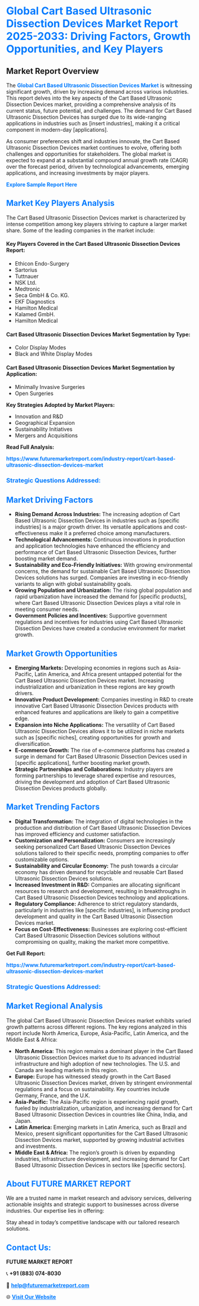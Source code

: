 <h1 style="color: #007BFF;">Global Cart Based Ultrasonic Dissection Devices Market Report 2025-2033: Driving Factors, Growth Opportunities, and Key Players</h1>

<section id="overview">
<h2>Market Report Overview</h2>
<p>The <a href="https://www.futuremarketreport.com/industry-report/cart-based-ultrasonic-dissection-devices-market" style="color: #007BFF; text-decoration: none;"><strong>Global Cart Based Ultrasonic Dissection Devices Market</strong></a> is witnessing significant growth, driven by increasing demand across various industries. This report delves into the key aspects of the Cart Based Ultrasonic Dissection Devices market, providing a comprehensive analysis of its current status, future potential, and challenges. The demand for Cart Based Ultrasonic Dissection Devices has surged due to its wide-ranging applications in industries such as [insert industries], making it a critical component in modern-day [applications].</p>
<p>As consumer preferences shift and industries innovate, the Cart Based Ultrasonic Dissection Devices market continues to evolve, offering both challenges and opportunities for stakeholders. The global market is expected to expand at a substantial compound annual growth rate (CAGR) over the forecast period, driven by technological advancements, emerging applications, and increasing investments by major players.</p>
</section>

<section id="overview">
<p><a href="https://www.futuremarketreport.com/request-sample/reportId=36141" style="color: #007BFF; text-decoration: none;"><strong>Explore Sample Report Here</strong></a></p>
</section>

<section id="key-players">
<h2 style="color: #007BFF;">Market Key Players Analysis</h2>
<p>The Cart Based Ultrasonic Dissection Devices market is characterized by intense competition among key players striving to capture a larger market share. Some of the leading companies in the market include:</p>
<h4>Key Players Covered in the Cart Based Ultrasonic Dissection Devices Report:</h4>
<ul><li>Ethicon Endo-Surgery</li><li>Sartorius</li><li>Tuttnauer</li><li>NSK Ltd.</li><li>Medtronic</li><li>Seca GmbH &amp; Co. KG.</li><li>EKF Diagnostics</li><li>Hamilton Medical</li><li>Kalamed GmbH.</li><li>Hamilton Medical</li></ul>
<h4>Cart Based Ultrasonic Dissection Devices Market Segmentation by Type:</h4>
<ul><li>Color Display Modes</li><li>Black and White Display Modes</li></ul>

<h4>Cart Based Ultrasonic Dissection Devices Market Segmentation by Application:</h4>
<ul><li>Minimally Invasive Surgeries</li><li>Open Surgeries</li></ul>
<p><strong>Key Strategies Adopted by Market Players:</strong></p>
<ul>
<li>Innovation and R&D</li>
<li>Geographical Expansion</li>
<li>Sustainability Initiatives</li>
<li>Mergers and Acquisitions</li>
</ul>
</section>

<section>
<p><strong>Read Full Analysis: </strong></p><a href="https://www.futuremarketreport.com/industry-report/cart-based-ultrasonic-dissection-devices-market" style="color: #007BFF; text-decoration: none;"><strong>https://www.futuremarketreport.com/industry-report/cart-based-ultrasonic-dissection-devices-market</strong></a>
<h3 style="color: #007BFF;">Strategic Questions Addressed:</h3>
</section>

<section id="driving-factors">
<h2 style="color: #007BFF;">Market Driving Factors</h2>
<ul>
<li><strong>Rising Demand Across Industries:</strong> The increasing adoption of Cart Based Ultrasonic Dissection Devices in industries such as [specific industries] is a major growth driver. Its versatile applications and cost-effectiveness make it a preferred choice among manufacturers.</li>
<li><strong>Technological Advancements:</strong> Continuous innovations in production and application technologies have enhanced the efficiency and performance of Cart Based Ultrasonic Dissection Devices, further boosting market demand.</li>
<li><strong>Sustainability and Eco-Friendly Initiatives:</strong> With growing environmental concerns, the demand for sustainable Cart Based Ultrasonic Dissection Devices solutions has surged. Companies are investing in eco-friendly variants to align with global sustainability goals.</li>
<li><strong>Growing Population and Urbanization:</strong> The rising global population and rapid urbanization have increased the demand for [specific products], where Cart Based Ultrasonic Dissection Devices plays a vital role in meeting consumer needs.</li>
<li><strong>Government Policies and Incentives:</strong> Supportive government regulations and incentives for industries using Cart Based Ultrasonic Dissection Devices have created a conducive environment for market growth.</li>
</ul>
</section>

<section id="growth-opportunities">
<h2 style="color: #007BFF;">Market Growth Opportunities</h2>
<ul>
<li><strong>Emerging Markets:</strong> Developing economies in regions such as Asia-Pacific, Latin America, and Africa present untapped potential for the Cart Based Ultrasonic Dissection Devices market. Increasing industrialization and urbanization in these regions are key growth drivers.</li>
<li><strong>Innovative Product Development:</strong> Companies investing in R&D to create innovative Cart Based Ultrasonic Dissection Devices products with enhanced features and applications are likely to gain a competitive edge.</li>
<li><strong>Expansion into Niche Applications:</strong> The versatility of Cart Based Ultrasonic Dissection Devices allows it to be utilized in niche markets such as [specific niches], creating opportunities for growth and diversification.</li>
<li><strong>E-commerce Growth:</strong> The rise of e-commerce platforms has created a surge in demand for Cart Based Ultrasonic Dissection Devices used in [specific applications], further boosting market growth.</li>
<li><strong>Strategic Partnerships and Collaborations:</strong> Industry players are forming partnerships to leverage shared expertise and resources, driving the development and adoption of Cart Based Ultrasonic Dissection Devices products globally.</li>
</ul>
</section>

<section id="trending-factors">
<h2 style="color: #007BFF;">Market Trending Factors</h2>
<ul>
<li><strong>Digital Transformation:</strong> The integration of digital technologies in the production and distribution of Cart Based Ultrasonic Dissection Devices has improved efficiency and customer satisfaction.</li>
<li><strong>Customization and Personalization:</strong> Consumers are increasingly seeking personalized Cart Based Ultrasonic Dissection Devices solutions tailored to their specific needs, prompting companies to offer customizable options.</li>
<li><strong>Sustainability and Circular Economy:</strong> The push towards a circular economy has driven demand for recyclable and reusable Cart Based Ultrasonic Dissection Devices solutions.</li>
<li><strong>Increased Investment in R&D:</strong> Companies are allocating significant resources to research and development, resulting in breakthroughs in Cart Based Ultrasonic Dissection Devices technology and applications.</li>
<li><strong>Regulatory Compliance:</strong> Adherence to strict regulatory standards, particularly in industries like [specific industries], is influencing product development and quality in the Cart Based Ultrasonic Dissection Devices market.</li>
<li><strong>Focus on Cost-Effectiveness:</strong> Businesses are exploring cost-efficient Cart Based Ultrasonic Dissection Devices solutions without compromising on quality, making the market more competitive.</li>
</ul>
</section>

<section>
<p><strong>Get Full Report: </strong></p><a href="https://www.futuremarketreport.com/industry-report/cart-based-ultrasonic-dissection-devices-market" style="color: #007BFF; text-decoration: none;"><strong>https://www.futuremarketreport.com/industry-report/cart-based-ultrasonic-dissection-devices-market</strong></a>
<h3 style="color: #007BFF;">Strategic Questions Addressed:</h3>
</section>


<section id="regional-analysis">
<h2 style="color: #007BFF;">Market Regional Analysis</h2>
<p>The global Cart Based Ultrasonic Dissection Devices market exhibits varied growth patterns across different regions. The key regions analyzed in this report include North America, Europe, Asia-Pacific, Latin America, and the Middle East & Africa:</p>
<ul>
<li><strong>North America:</strong> This region remains a dominant player in the Cart Based Ultrasonic Dissection Devices market due to its advanced industrial infrastructure and high adoption of new technologies. The U.S. and Canada are leading markets in this region.</li>
<li><strong>Europe:</strong> Europe has witnessed steady growth in the Cart Based Ultrasonic Dissection Devices market, driven by stringent environmental regulations and a focus on sustainability. Key countries include Germany, France, and the U.K.</li>
<li><strong>Asia-Pacific:</strong> The Asia-Pacific region is experiencing rapid growth, fueled by industrialization, urbanization, and increasing demand for Cart Based Ultrasonic Dissection Devices in countries like China, India, and Japan.</li>
<li><strong>Latin America:</strong> Emerging markets in Latin America, such as Brazil and Mexico, present significant opportunities for the Cart Based Ultrasonic Dissection Devices market, supported by growing industrial activities and investments.</li>
<li><strong>Middle East & Africa:</strong> The region’s growth is driven by expanding industries, infrastructure development, and increasing demand for Cart Based Ultrasonic Dissection Devices in sectors like [specific sectors].</li>
</ul>
</section>

<footer>
<h2 style="color: #007BFF;">About FUTURE MARKET REPORT</h2>
<p>We are a trusted name in market research and advisory services, delivering actionable insights and strategic support to businesses across diverse industries. Our expertise lies in offering:</p>

<p>Stay ahead in today’s competitive landscape with our tailored research solutions.</p>

<h2 style="color: #007BFF;">Contact Us:</h2>
<p><strong>FUTURE MARKET REPORT</strong></p>
<p>📞 <strong>+91 (883) 074-8030</strong></p>
<p>📧 <strong><a href="mailto:help@futuremarketreport.com" style="color: #007BFF;">help@futuremarketreport.com</a></strong></p>
<p>🌐 <strong><a href="https://www.futuremarketreport.com/" style="color: #007BFF;">Visit Our Website</a></strong></p>
</footer>